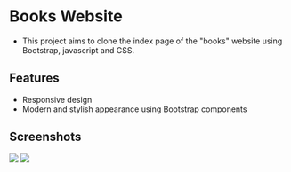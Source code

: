 # Books Website

- This project aims to clone the index page of the "books" website using Bootstrap, javascript and CSS.

## Features

- Responsive design
- Modern and stylish appearance using Bootstrap components

## Screenshots

<img src="g1.gif"/>

<img src="g2.gif"/>
